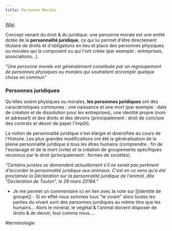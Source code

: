 ```yaml
---
title: Personne Morale
---
```


[Wiki](https://fr.wikipedia.org/wiki/Personne_morale)

Concept venant du droit & du juridique. une personne morale est une entité dotée de la **personnalité juridique**, ce qui lui permet d'être directement titulaire de droits et d'obligations en lieu et place des personnes physiques ou morales qui la composent ou qui l'ont créée (par exemple : entreprises, associations...).

*"Une personne morale est généralement constituée par un regroupement de personnes physiques ou morales qui souhaitent accomplir quelque chose en commun"*

### Personnes juridiques
Qu'elles soient physiques ou morales, **les personnes juridiques** ont des caractéristiques communes : une naissance et une mort (par exemple : date de création et de dissolution pour les entreprises), une identité propre (nom et adresse1) et des droits et des devoirs (principalement : droit de conclure des contrats et devoir de payer l'impôt).

La notion de personnalité juridique s'est élargie et diversifiée au cours de l'Histoire. Les plus grandes modifications ont été la généralisation de la pleine personnalité juridique à tous les êtres humains (comprendre : fin de l'esclavage et de la mort civile) et la création de groupements spécifiques reconnus par le droit (principalement : formes de sociétés).

*"Certains juristes se demandent actuellement s’il ne serait pas pertinent d’accorder la personnalité juridique aux animaux. C’est en ce sens qu’a été proclamée la Déclaration sur la personnalité juridique de l'animal, dite "Déclaration de Toulon", le 29 mars 20194."*
- Je me permet un commentaire ici en lien avec la note sur [[identité de groupe]] - Si en effet nous sommes tous "le vivant" alors toutes les parties du vivant sont des personnes juridiques au même titre que les humains... Alors le minéral, le végétal & l'animal doivent disposer de droits & de devoir, tout comme nous....

#terminologie
